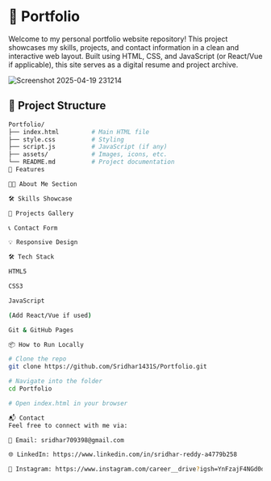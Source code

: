 
# 💼 Portfolio

Welcome to my personal portfolio website repository! This project showcases my skills, projects, and contact information in a clean and interactive web layout. Built using HTML, CSS, and JavaScript (or React/Vue if applicable), this site serves as a digital resume and project archive.



![Screenshot 2025-04-19 231214](https://github.com/user-attachments/assets/7d17e90f-5c99-46c8-a25f-fe6fc43ec62c)




## 📁 Project Structure

```bash
Portfolio/
├── index.html         # Main HTML file
├── style.css          # Styling
├── script.js          # JavaScript (if any)
├── assets/            # Images, icons, etc.
└── README.md          # Project documentation
🚀 Features

👨‍💻 About Me Section

🛠️ Skills Showcase

📂 Projects Gallery

📞 Contact Form

💡 Responsive Design

🛠️ Tech Stack

HTML5

CSS3

JavaScript

(Add React/Vue if used)

Git & GitHub Pages

📦 How to Run Locally

# Clone the repo
git clone https://github.com/Sridhar1431S/Portfolio.git

# Navigate into the folder
cd Portfolio

# Open index.html in your browser

📬 Contact
Feel free to connect with me via:

📧 Email: sridhar709398@gmail.com

🌐 LinkedIn: https://www.linkedin.com/in/sridhar-reddy-a4779b258

📸 Instagram: https://www.instagram.com/career__drive?igsh=YnFzajF4NGd0djQw
